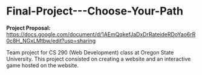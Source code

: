 


# Final-Project---Choose-Your-Path

**Project Proposal:** https://docs.google.com/document/d/1AEmQqkefJaDxDrRateideRDoYao6rR0c8H_NGxLMtbw/edit?usp=sharing

Team project for CS 290 (Web Development) class at Oregon State University. This project consisted on creating a website and an interactive game hosted on the website.  
